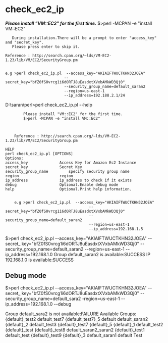 check_ec2_ip
===============


  ***Please install "VM::EC2" for the first time.***
	   $>perl -MCPAN -e "install VM::EC2"
	   
	   During installation.There will be a prompt to enter "access_key" and "secret_key".
	   Please press enter to skip it.

	Reference : http://search.cpan.org/~lds/VM-EC2-1.23/lib/VM/EC2/SecurityGroup.pm

	
	e.g >perl check_ec2_ip.pl  --access_key="AKIAIFTWUCTKHN32JOEA" 
							  --secret_key="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" 
							  --security_group_name=default_saran2
							  --region=us-east-1
							  --ip_address=192.188.2.1/24


D:\saran\perl>perl check_ec2_ip.pl --help

        	Please install "VM::EC2" for the first time.
	        $>perl -MCPAN -e "install VM::EC2"



        Reference : http://search.cpan.org/~lds/VM-EC2-1.23/lib/VM/EC2/SecurityGroup.pm

	HELP 
	perl check_ec2_ip.pl [OPTIONS]
	Options:
	access_key				Access Key for Amazon Ec2 Instance
	secret_key				Secret Key
	security_group_name			specify security group name
	region					region
	ip_address				ip_address to check if it exists
	debug					Optional.Enable debug mode
	help					Optional.Print help information.


        e.g >perl check_ec2_ip.pl  --access_key="AKIAIFTWUCTKHN32JOEA"
                                         --secret_key="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"
                                         --security_group_name=default_saran2
                                         --region=us-east-1
                                         --ip_address=192.168.1.5



$>perl check_ec2_ip.pl --access_key="AKIAIFTWUCTKHN32JOEA" --secret_
key="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" --security_group_name=default_saran2
 --region=us-east-1 --ip_address=192.168.1.0 
Group default_saran2 is available:SUCCESS
IP 192.168.1.0 is available:SUCCESS

Debug mode
-----------

$>perl check_ec2_ip.pl --access_key="AKIAIFTWUCTKHN32JOEA" --secret_
key="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" --security_group_name=default_sara2
 -region=us-east-1 --ip_address=192.168.1.0 --debug
 
 
Group default_sara2 is not available:FAILURE
Available Groups:
 {default}_test2
default_test7
{default_test7}_5
default
default_saran2
{default}_2
default_test3
{default}_test7
{default}_5
{default}_1
default_test2
{default}_test
{default}_test8
default_saran2_saran2
{default}_test1
default_test
{default}_test9
{default}_3
default_saran1
default
Test
